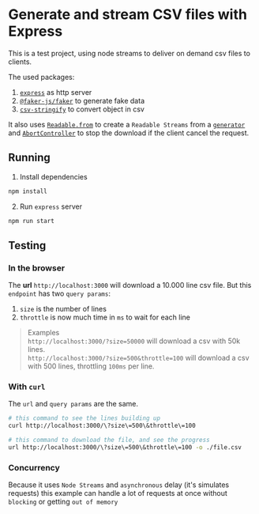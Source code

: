 # Generate and stream CSV files with Express

This is a test project, using node streams to deliver on demand csv files to clients.

The used packages:

1. [`express`](https://expressjs.com/) as http server
2. [`@faker-js/faker`](https://fakerjs.dev/) to generate fake data
3. [`csv-stringify`](https://csv.js.org/stringify/) to convert object in csv

It also uses [`Readable.from`](https://nodejs.org/api/stream.html#streamreadablefromiterable-options) to create a `Readable Streams` from a [`generator`](https://developer.mozilla.org/en-US/docs/Web/JavaScript/Reference/Global_Objects/Generator) and [`AbortController`](https://developer.mozilla.org/en-US/docs/Web/API/AbortController) to stop the download if the client cancel the request.

## Running

1. Install dependencies

```sh
npm install
```

2. Run `express` server

```sh
npm run start
```

## Testing

### In the browser

The **url** `http://localhost:3000` will download a 10.000 line csv file. But this `endpoint` has two `query params`:

1. `size` is the number of lines
2. `throttle` is now much time in `ms` to wait for each line

> Examples  
> `http://localhost:3000/?size=50000` will download a csv with 50k lines.  
> `http://localhost:3000/?size=500&throttle=100` will download a csv with 500 lines, throttling `100ms` per line.

### With `curl`

The `url` and `query params` are the same.

```sh
# this command to see the lines building up
curl http://localhost:3000/\?size\=500\&throttle\=100
```

```sh
# this command to download the file, and see the progress
url http://localhost:3000/\?size\=500\&throttle\=100 -o ./file.csv
```

### Concurrency

Because it uses `Node Streams` and `asynchronous` delay (it's simulates requests) this example can handle a lot of requests at once without `blocking` or getting `out of memory`
